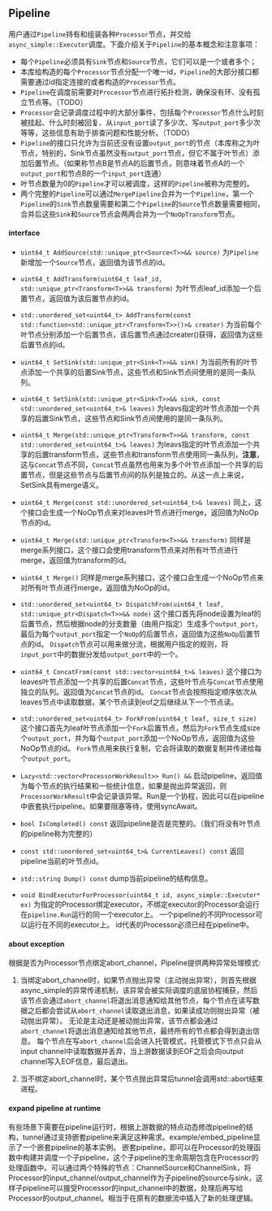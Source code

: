## Pipeline

用户通过`Pipeline`持有和组装各种`Processor`节点，并交给`async_simple::Executor`调度。下面介绍关于`Pipeline`的基本概念和注意事项：
* 每个`Pipeline`必须具有`Sink`节点和`Source`节点，它们可以是一个或者多个；
* 本库给构造的每个`Processor`节点分配一个唯一id，`Pipeline`的大部分接口都需要通过id指定连接的或者构造的`Processor`节点。
* `Pipeline`在调度前需要对`Processor`节点进行拓扑检测，确保没有环、没有孤立节点等。（TODO）
* `Processor`会记录调度过程中的大部分事件，包括每个`Processor`节点什么时刻被挂起、什么时刻被回复、从`input_port`读了多少次、写`output_port`多少次等等，这些信息有助于排查问题和性能分析。（TODO）
* `Pipeline`的接口只允许为当前还没有设置`output_port`的节点（本库称之为叶节点，特别的，Sink节点虽然没有`output_port`节点，但它不属于叶节点）添加后置节点。（如果称节点B是节点A的后置节点，则意味着节点A的一个`output_port`和节点B的一个`input_port`连通）
* 叶节点数量为0的`Pipeline`才可以被调度，这样的`Pipeline`被称为完整的。
* 两个完整的`Pipeline`可以通过`MergePipeline`合并为一个`Pipeline`，第一个`Pipeline`的`Sink`节点数量需要和第二个`Pipeline`的`Source`节点数量需要相同，合并后这些`Sink`和`Source`节点会两两合并为一个`NoOpTransform`节点。

#### interface
* `uint64_t AddSource(std::unique_ptr<Source<T>>&& source)`
为`Pipeline`新增加一个`Source`节点，返回值为该节点的id。

* `uint64_t AddTransform(uint64_t leaf_id, std::unique_ptr<Transform<T>>&& transform)`
为叶节点leaf_id添加一个后置节点，返回值为该后置节点的id。

* `std::unordered_set<uint64_t> AddTransform(const std::function<std::unique_ptr<Transform<T>>()>& creater)`
为当前每个叶节点分别添加一个后置节点，该后置节点通过creater()获得，返回值为这些后置节点的id。

* `uint64_t SetSink(std::unique_ptr<Sink<T>>&& sink)`
为当前所有的叶节点添加一个共享的后置Sink节点，这些节点和Sink节点间使用的是同一条队列。

* `uint64_t SetSink(std::unique_ptr<Sink<T>>&& sink, const std::unordered_set<uint64_t>& leaves)`
为leavs指定的叶节点添加一个共享的后置Sink节点，这些节点和Sink节点间使用的是同一条队列。

* `uint64_t Merge(std::unique_ptr<Transform<T>>&& transform, const std::unordered_set<uint64_t>& leaves)`
为leavs指定的叶节点添加一个共享的后置transform节点，这些节点和transform节点使用同一条队列，**注意**，这与`Concat`节点不同，`Concat`节点虽然也用来为多个叶节点添加一个共享的后置节点，但是这些节点与后置节点间的队列是独立的。从这一点上来说，SetSink具有merge语义。

* `uint64_t Merge(const std::unordered_set<uint64_t>& leaves)`
同上，这个接口会生成一个NoOp节点来对leaves叶节点进行merge，返回值为NoOp节点的id。

* `uint64_t Merge(std::unique_ptr<Transform<T>>&& transform)`
同样是merge系列接口，这个接口会使用transform节点来对所有叶节点进行merge，返回值为transform的id。

* `uint64_t Merge()`
同样是merge系列接口，这个接口会生成一个NoOp节点来对所有叶节点进行merge，返回值为NoOp的id。

* `std::unordered_set<uint64_t> DispatchFrom(uint64_t leaf, std::unique_ptr<Dispatch<T>>&& node)`
这个接口首先将node设置为leaf的后置节点，然后根据node的分支数量（由用户指定）生成多个`output_port`，最后为每个`output_port`指定一个`NoOp`的后置节点，返回值为这些`NoOp`后置节点的id。
`Dispatch`节点可以用来做分流，根据用户指定的规则，将`input_port`中的数据分发给`output_port`中的一个。

* `uint64_t ConcatFrom(const std::vector<uint64_t>& leaves)`
这个接口为leaves叶节点添加一个共享的后置`Concat`节点，这些叶节点与`Concat`节点使用独立的队列。返回值为`Concat`节点的id。
`Concat`节点会按照指定顺序依次从leaves节点中读取数据，某个节点读到eof之后继续从下一个节点读。

* `std::unordered_set<uint64_t> ForkFrom(uint64_t leaf, size_t size)`
这个接口首先为leaf叶节点添加一个`Fork`后置节点，然后为`Fork`节点生成size个`output_port`，并为每个`output_port`添加一个NoOp节点，返回值为这些NoOp节点的id。
`Fork`节点用来执行复制，它会将读取的数据复制并传递给每个`output_port`。

* `Lazy<std::vector<ProcessorWorkResult>> Run() &&`
启动pipeline，返回值为每个节点的执行结果和一些统计信息，如果是抛出异常返回，则`ProcessorWorkResult`中会记录该异常。Run是一个协程，因此可以在pipeline中嵌套执行pipeline。如果要阻塞等待，使用syncAwait。

* `bool IsCompleted() const`
返回pipeline是否是完整的。（我们将没有叶节点的pipeline称为完整的）

* `const std::unordered_set<uint64_t>& CurrentLeaves() const`
返回pipeline当前的叶节点id。

* `std::string Dump() const`
dump当前pipeline的结构信息。

* `void BindExecutorForProcessor(uint64_t id, async_simple::Executor* ex)`
为指定的Processor绑定executor，不绑定executor的Processor会运行在`pipeline.Run`运行的同一个executor上。
一个pipeline的不同Processor可以运行在不同的executor上。
id代表的Processor必须已经在pipeline中。

#### about exception
根据是否为Processor节点绑定abort_channel，Pipeline提供两种异常处理模式:
  1. 当绑定abort_channel时，如果节点抛出异常（主动抛出异常），则首先根据async_simple的异常传递机制，该异常会被实际调度的底层协程捕获，然后该节点会通过`abort_channel`将退出消息通知给其他节点，每个节点在读写数据之后都会尝试从`abort_channel`读取退出消息，如果读成功则抛出异常（被动抛出异常）。
  无论是主动还是被动抛出异常，该节点都会通过`abort_channel`将退出消息通知给其他节点，最终所有的节点都会得到退出信息。
  每个节点在写`abort_channel`后会进入托管模式，托管模式下节点只会从input channel中读取数据并丢弃，当上游数据读到EOF之后会向output channel写入EOF信息，最后退出。

  2. 当不绑定abort_channel时，某个节点抛出异常后tunnel会调用std::abort结束进程。


 #### expand pipeline at runtime
 有些场景下需要在pipeline运行时，根据上游数据的特点动态修改pipeline的结构，tunnel通过支持嵌套pipeline来满足这种需求。example/embed_pipeline显示了一个嵌套pipeline的基本实例。
 嵌套pipeline，即可以在Processor的处理函数中构建并调度一个子pipeline，这个子pipeline的生命周期包含在Processor的处理函数中。可以通过两个特殊的节点：ChannelSource和ChannelSink，将Processor的input_channel/output_channel作为子pipeline的source与sink，这样子pipeline可以接受Processor的input_channel中的数据，处理后再写给Processor的output_channel。相当于在原有的数据流中插入了新的处理逻辑。

